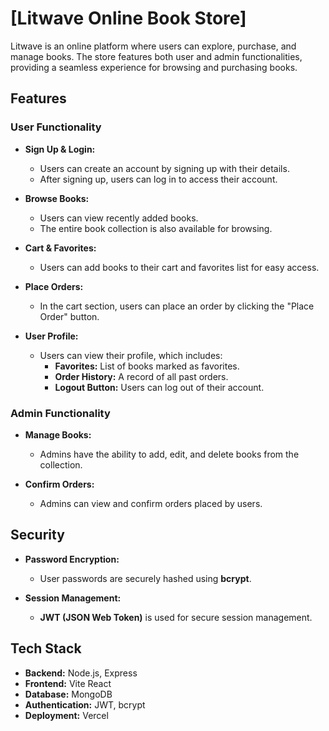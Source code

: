 # [Litwave Online Book Store]

Litwave is an online platform where users can explore, purchase, and manage books. The store features both user and admin functionalities, providing a seamless experience for browsing and purchasing books.

## Features

### User Functionality

- **Sign Up & Login:**
  - Users can create an account by signing up with their details.
  - After signing up, users can log in to access their account.

- **Browse Books:**
  - Users can view recently added books.
  - The entire book collection is also available for browsing.

- **Cart & Favorites:**
  - Users can add books to their cart and favorites list for easy access.
  
- **Place Orders:**
  - In the cart section, users can place an order by clicking the "Place Order" button.

- **User Profile:**
  - Users can view their profile, which includes:
    - **Favorites:** List of books marked as favorites.
    - **Order History:** A record of all past orders.
    - **Logout Button:** Users can log out of their account.

### Admin Functionality

- **Manage Books:**
  - Admins have the ability to add, edit, and delete books from the collection.

- **Confirm Orders:**
  - Admins can view and confirm orders placed by users.

## Security

- **Password Encryption:**
  - User passwords are securely hashed using **bcrypt**.

- **Session Management:**
  - **JWT (JSON Web Token)** is used for secure session management.
<!--
## Screenshots

Here are some screenshots of the Litwave Online Book Store:

- **Homepage:**
  ![Homepage Screenshot](path/to/homepage-screenshot.png)

- **Book Details:**
  ![Book Details Screenshot](path/to/book-details-screenshot.png)

- **Cart Page:**
  ![Cart Page Screenshot](path/to/cart-page-screenshot.png)

- **Admin Dashboard:**
  ![Admin Dashboard Screenshot](path/to/admin-dashboard-screenshot.png)-->
  
<!--## Demo Video

Check out the demo video of the Litwave Online Book Store to see it in action:

[![Litwave Demo Video](path/to/video-thumbnail.png)](https://www.youtube.com/watch?v=your-demo-video-link)

> _Click the image above to watch the demo video._-->

## Tech Stack

- **Backend:** Node.js, Express
- **Frontend:** Vite React
- **Database:** MongoDB
- **Authentication:** JWT, bcrypt
- **Deployment:** Vercel
